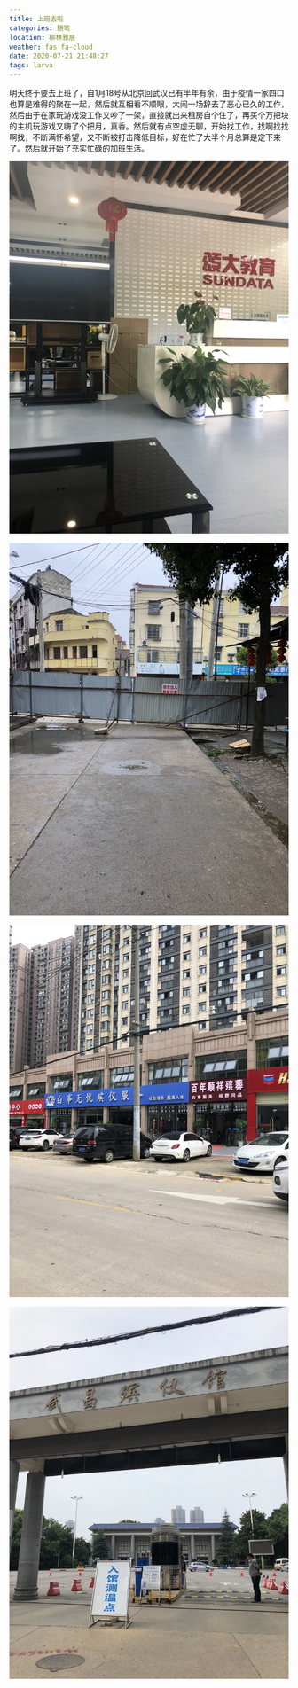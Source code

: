 ```yaml
---
title: 上班去啦
categories: 随笔
location: 柳林雅居
weather: fas fa-cloud
date: 2020-07-21 21:48:27
tags: larva
---
```

明天终于要去上班了，自1月18号从北京回武汉已有半年有余，由于疫情一家四口也算是难得的聚在一起，然后就互相看不顺眼，大闹一场辞去了恶心已久的工作，然后由于在家玩游戏没工作又吵了一架，直接就出来租房自个住了，再买个万把块的主机玩游戏又嗨了个把月，真香。然后就有点空虚无聊，开始找工作，找啊找找啊找，不断满怀希望，又不断被打击降低目标，好在忙了大半个月总算是定下来了。然后就开始了充实忙碌的加班生活。

![](/IMG_6955.jpg)

<!-- more -->

![IMG_9533](/IMG_9533.jpg)

![IMG_6389](/IMG_6389.jpg)

![IMG_3002](/IMG_3002.jpg)

